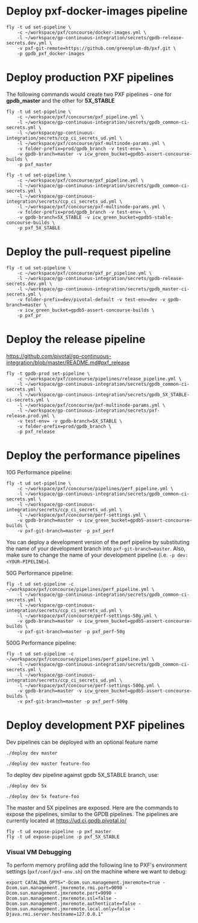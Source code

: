 # Deploy pxf-docker-images pipeline
```
fly -t ud set-pipeline \
    -c ~/workspace/pxf/concourse/docker-images.yml \
    -l ~/workspace/gp-continuous-integration/secrets/gpdb-release-secrets.dev.yml \
    -v pxf-git-remote=https://github.com/greenplum-db/pxf.git \
    -p gpdb_pxf_docker-images
```

# Deploy production PXF pipelines
The following commands would create two PXF pipelines - one for **gpdb_master** and the other for **5X_STABLE**
```
fly -t ud set-pipeline \
    -c ~/workspace/pxf/concourse/pxf_pipeline.yml \
    -l ~/workspace/gp-continuous-integration/secrets/gpdb_common-ci-secrets.yml \
    -l ~/workspace/gp-continuous-integration/secrets/ccp_ci_secrets_ud.yml \
    -l ~/workspace/pxf/concourse/pxf-multinode-params.yml \
    -v folder-prefix=prod/gpdb_branch -v test-env= \
    -v gpdb-branch=master -v icw_green_bucket=gpdb5-assert-concourse-builds \
    -p pxf_master
```

```
fly -t ud set-pipeline \
    -c ~/workspace/pxf/concourse/pxf_pipeline.yml \
    -l ~/workspace/gp-continuous-integration/secrets/gpdb_common-ci-secrets.yml \
    -l ~/workspace/gp-continuous-integration/secrets/ccp_ci_secrets_ud.yml \
    -l ~/workspace/pxf/concourse/pxf-multinode-params.yml \
    -v folder-prefix=prod/gpdb_branch -v test-env= \
    -v gpdb-branch=5X_STABLE -v icw_green_bucket=gpdb5-stable-concourse-builds \
    -p pxf_5X_STABLE 
```

# Deploy the pull-request pipeline

```
fly -t ud set-pipeline \
    -c ~/workspace/pxf/concourse/pxf_pr_pipeline.yml \
    -l ~/workspace/gp-continuous-integration/secrets/gpdb-release-secrets.dev.yml \
    -l ~/workspace/gp-continuous-integration/secrets/gpdb_master-ci-secrets.yml \
    -v folder-prefix=dev/pivotal-default -v test-env=dev -v gpdb-branch=master \
    -v icw_green_bucket=gpdb5-assert-concourse-builds \
    -p pxf_pr
```

# Deploy the release pipeline

https://github.com/pivotal/gp-continuous-integration/blob/master/README.md#pxf_release
```
fly -t gpdb-prod set-pipeline \
    -c ~/workspace/pxf/concourse/pipelines/release_pipeline.yml \
    -l ~/workspace/gp-continuous-integration/secrets/gpdb_common-ci-secrets.yml \
    -l ~/workspace/gp-continuous-integration/secrets/gpdb_5X_STABLE-ci-secrets.yml \
    -l ~/workspace/pxf/concourse/pxf-multinode-params.yml \
    -l ~/workspace/gp-continuous-integration/secrets/pxf-release.prod.yml \
    -v test-env= -v gpdb-branch=5X_STABLE \
    -v folder-prefix=prod/gpdb_branch \
    -p pxf_release
```

# Deploy the performance pipelines

10G Performance pipeline:

```
fly -t ud set-pipeline \
    -c ~/workspace/pxf/concourse/pipelines/perf_pipeline.yml \
    -l ~/workspace/gp-continuous-integration/secrets/gpdb_common-ci-secrets.yml \
    -l ~/workspace/gp-continuous-integration/secrets/ccp_ci_secrets_ud.yml \
    -l ~/workspace/pxf/concourse/perf-settings.yml \
    -v gpdb-branch=master -v icw_green_bucket=gpdb5-assert-concourse-builds \
    -v pxf-git-branch=master -p pxf_perf
```

You can deploy a development version of the perf pipeline by substituting the name
of your development branch into `pxf-git-branch=master`. Also, make sure to change
the name of your development pipeline (i.e. `-p dev:<YOUR-PIPELINE>`).

50G Performance pipeline:

```
fly -t ud set-pipeline -c ~/workspace/pxf/concourse/pipelines/perf_pipeline.yml \
    -l ~/workspace/gp-continuous-integration/secrets/gpdb_common-ci-secrets.yml \
    -l ~/workspace/gp-continuous-integration/secrets/ccp_ci_secrets_ud.yml \
    -l ~/workspace/pxf/concourse/perf-settings-50g.yml \
    -v gpdb-branch=master -v icw_green_bucket=gpdb5-assert-concourse-builds \
    -v pxf-git-branch=master -p pxf_perf-50g
```

500G Performance pipeline:

```
fly -t ud set-pipeline -c ~/workspace/pxf/concourse/pipelines/perf_pipeline.yml \
    -l ~/workspace/gp-continuous-integration/secrets/gpdb_common-ci-secrets.yml \
    -l ~/workspace/gp-continuous-integration/secrets/ccp_ci_secrets_ud.yml \
    -l ~/workspace/pxf/concourse/perf-settings-500g.yml \
    -v gpdb-branch=master -v icw_green_bucket=gpdb5-assert-concourse-builds \
    -v pxf-git-branch=master -p pxf_perf-500g
```

# Deploy development PXF pipelines
Dev pipelines can be deployed with an optional feature name
```
./deploy dev master
```

```
./deploy dev master feature-foo
```
To deploy dev pipeline against gpdb 5X_STABLE branch, use:
```
./deploy dev 5x
```
```
./deploy dev 5x feature-foo
```

The master and 5X pipelines are exposed. Here are the commands to expose the pipelines, similar to the GPDB pipelines. The pipelines are currently located at https://ud.ci.gpdb.pivotal.io/
```
fly -t ud expose-pipeline -p pxf_master
fly -t ud expose-pipeline -p pxf_5X_STABLE
```

### Visual VM Debugging

To perform memory profiling add the following line to PXF's environment settings (`pxf/conf/pxf-env.sh`) on the machine where we want to debug:

```
export CATALINA_OPTS="-Dcom.sun.management.jmxremote=true -Dcom.sun.management.jmxremote.rmi.port=9090 -Dcom.sun.management.jmxremote.port=9090 -Dcom.sun.management.jmxremote.ssl=false -Dcom.sun.management.jmxremote.authenticate=false -Dcom.sun.management.jmxremote.local.only=false -Djava.rmi.server.hostname=127.0.0.1"
```
